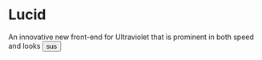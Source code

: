 # Lucid
An innovative new front-end for Ultraviolet that is prominent in both speed and looks
<button href='index.html'>sus</button>
